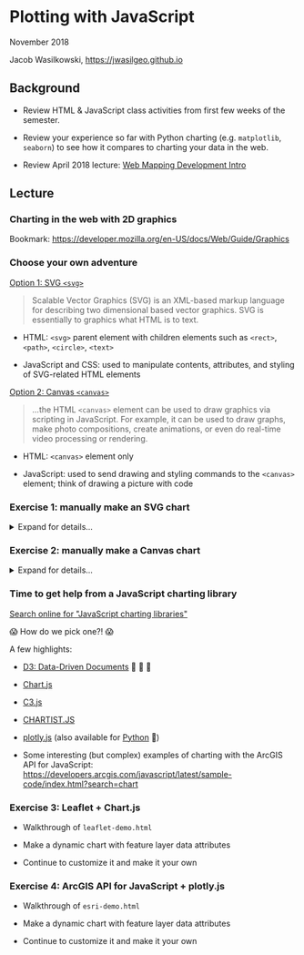 # Plotting with JavaScript

November 2018

Jacob Wasilkowski, <https://jwasilgeo.github.io>

## Background

- Review HTML &amp; JavaScript class activities from first few weeks of the semester.

- Review your experience so far with Python charting (e.g. `matplotlib`, `seaborn`) to see how it compares to charting your data in the web.

- Review April 2018 lecture: [Web Mapping Development Intro](https://github.com/gbrunner/Python_for_GIS_and_RS/tree/master/Week_14)

## Lecture

### Charting in the web with 2D graphics

Bookmark: <https://developer.mozilla.org/en-US/docs/Web/Guide/Graphics>

### Choose your own adventure

[Option 1: SVG `<svg>`](https://developer.mozilla.org/en-US/docs/Web/SVG)

> Scalable Vector Graphics (SVG) is an XML-based markup language for describing two dimensional based  vector graphics. SVG is essentially to graphics what HTML is to text.

- HTML: `<svg>` parent element with children elements such as `<rect>`, `<path>`, `<circle>`, `<text>`

- JavaScript and CSS: used to manipulate contents, attributes, and styling of SVG-related HTML elements

[Option 2: Canvas `<canvas>`](https://developer.mozilla.org/en-US/docs/HTML/Canvas)

> ...the HTML `<canvas>` element can be used to draw graphics via scripting in JavaScript. For example, it can be used to draw graphs, make photo compositions, create animations, or even do real-time video processing or rendering.

- HTML: `<canvas>` element only

- JavaScript: used to send drawing and styling commands to the `<canvas>` element; think of drawing a picture with code

### Exercise 1: manually make an SVG chart

<details>
  <summary>Expand for details...</summary>

  ```html
  <!DOCTYPE html>
  <html>

  <head>
    <meta charset="utf-8">
    <meta name="viewport" content="width=device-width, initial-scale=1">
    <title>SVG Demo</title>

    <style>
      body {
        font-family: sans-serif;
      }

      svg {
        max-width: 500px;
        max-height: 500px;
        outline: 2px solid steelblue;

        /* experiment with other CSS properties */
        /* stroke-linejoin: round; */
        /* stroke-linecap: round; */
      }

      rect {
        fill: lightgray;
        stroke: deeppink;
        stroke-width: 2px;
        vector-effect: non-scaling-stroke;
      }
    </style>
  </head>

  <body>
    <p>SVG Demo</p>

    <svg viewBox="0 0 100 100">
      <!-- the data values are encoded in these properties -->
      <rect x="5" y="0" width="10" height="50"></rect>
      <rect x="25" y="0" width="10" height="15"></rect>
      <rect x="45" y="0" width="10" height="75"></rect>
      <rect x="65" y="0" width="10" height="66.666"></rect>
      <rect x="85" y="0" width="10" height="33.333"></rect>
    </svg>
  </body>

  </html>
  ```

</details>

### Exercise 2: manually make a Canvas chart

<details>
  <summary>Expand for details...</summary>

  ```html
  <!DOCTYPE html>
  <html>

  <head>
    <meta charset="utf-8">
    <meta name="viewport" content="width=device-width, initial-scale=1">
    <title>Canvas Demo</title>

    <style>
      body {
        font-family: sans-serif;
      }

      #canvasElement {
        outline: 2px solid steelblue;
      }
    </style>
  </head>

  <body>
    <p>Canvas Demo</p>

    <canvas id="canvasElement" width="500" height="500"></canvas>

    <script>
      // get reference to the canvas element
      var canvas = document.querySelector('#canvasElement');

      // get the canvas element's 2-D rendering context
      // (this is where we give it drawing instructions)
      var ctx = canvas.getContext('2d');

      // set styles for the next set of drawing commands below
      ctx.fillStyle = 'lightgray';
      ctx.strokeStyle = 'deeppink'
      ctx.lineWidth = 2;

      // experiment with some other style properties
      // ctx.lineJoin = 'round';
      // ctx.lineCap = 'round';

      // NOTE: this will create a graphic nearly identical to the SVG demo;
      // all these numbers came from the SVG demo but were multiplied by 5 because the
      // <canvas> handles width/height differently and is actually 5x bigger than the SVG

      // draw rectangle fills
      ctx.fillRect(25, 0, 50, 250);
      ctx.fillRect(125, 0, 50, 75);
      ctx.fillRect(225, 0, 50, 375);
      ctx.fillRect(325, 0, 50, 333.333);
      ctx.fillRect(425, 0, 50, 166.666);

      // draw rectangle outlines
      ctx.strokeRect(25, 0, 50, 250);
      ctx.strokeRect(125, 0, 50, 75);
      ctx.strokeRect(225, 0, 50, 375);
      ctx.strokeRect(325, 0, 50, 333.333);
      ctx.strokeRect(425, 0, 50, 166.666);
    </script>
  </body>

  </html>
  ```

</details>

### Time to get help from a JavaScript charting library

[Search online for "JavaScript charting libraries"](https://duckduckgo.com/?q=JavaScript+charting+libraries)

:scream: How do we pick one?! :scream:

A few highlights:

- [D3: Data-Driven Documents](https://d3js.org/) :star2: :star2: :star2:

- [Chart.js](https://www.chartjs.org/)

- [C3.js](https://c3js.org/)

- [CHARTIST.JS](http://gionkunz.github.io/chartist-js/index.html)

- [plotly.js](https://plot.ly/javascript/) (also available for [Python](https://plot.ly/python/) :snake:)

- Some interesting (but complex) examples of charting with the ArcGIS API for JavaScript: <https://developers.arcgis.com/javascript/latest/sample-code/index.html?search=chart>

### Exercise 3: Leaflet + Chart.js

- Walkthrough of `leaflet-demo.html`

- Make a dynamic chart with feature layer data attributes

- Continue to customize it and make it your own

### Exercise 4: ArcGIS API for JavaScript + plotly.js

- Walkthrough of `esri-demo.html`

- Make a dynamic chart with feature layer data attributes

- Continue to customize it and make it your own
